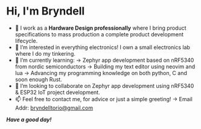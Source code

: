 # Hi, I'm Bryndell

- 👋 I work as a **Hardware Design professionally** where I bring product specifications to mass production a complete product development lifecycle.
- 👀 I’m interested in everything electronics! I own a small electronics lab where I do my tinkering.
- 🌱 I’m currently learning:
    -> Zephyr app development based on nRF5340 from nordic semiconductors
    -> Building my text editor using neovim and lua
    -> Advancing my programming knowledge on both python, C and soon enough Rust.
- 💞️ I’m looking to collaborate on Zephyr app development using nRF5340 & ESP32 IoT project development.
- 📫 Feel free to contact me, for advice or just a simple greeting!
    -> Email Addr: bryndelltorio@gmail.com

***Have a good day!***

<!---
BryndellTorio/BryndellTorio is a ✨ special ✨ repository because its `README.md` (this file) appears on your GitHub profile.
You can click the Preview link to take a look at your changes.
--->
